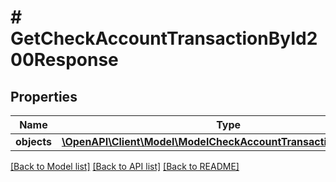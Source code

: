 # # GetCheckAccountTransactionById200Response

## Properties

Name | Type | Description | Notes
------------ | ------------- | ------------- | -------------
**objects** | [**\OpenAPI\Client\Model\ModelCheckAccountTransactionResponse[]**](ModelCheckAccountTransactionResponse.md) |  | [optional]

[[Back to Model list]](../../README.md#models) [[Back to API list]](../../README.md#endpoints) [[Back to README]](../../README.md)
